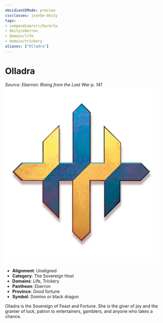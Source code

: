 ```yaml
---
obsidianUIMode: preview
cssclasses: json5e-deity
tags:
- compendium/src/5e/erlw
- deity/eberron
- domain/life
- domain/trickery
aliases: ["Olladra"]
---
```

# Olladra
*Source: Eberron: Rising from the Last War p. 141* 
![The Sovereign Host](https://raw.githubusercontent.com/5etools-mirror-3/5etools-img/main/deities/ERLW/The%20Sovereign%20Host.webp#symbol)

- **Alignment**: Unaligned
- **Category**: The Sovereign Host
- **Domains**: Life, Trickery
- **Pantheon**: Eberron
- **Province**: Good fortune
- **Symbol**: Domino *or* black dragon

Olladra is the Sovereign of Feast and Fortune. She is the giver of joy and the granter of luck, patron to entertainers, gamblers, and anyone who takes a chance.